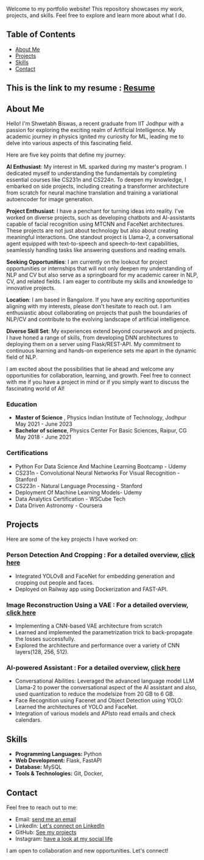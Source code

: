 Welcome to my portfolio website! This repository showcases my work, projects, and skills. Feel free to explore and learn more about what I do.

## Table of Contents
- [About Me](#about-me)
- [Projects](#projects)
- [Skills](#skills)
- [Contact](#contact)

## This is the link to my resume : [Resume](https://drive.google.com/file/d/1GCBwdbKkB5Q0A0FO41HHnhiAR6uKNFig/view?usp=drive_link)

## About Me
Hello! I'm Shwetabh Biswas, a recent graduate from IIT Jodhpur with a passion for exploring the exciting realm of Artificial Intelligence. My academic journey in physics ignited my curiosity for ML, leading me to delve into various aspects of this fascinating field.

Here are five key points that define my journey:

**AI Enthusiast**: My interest in ML sparked during my master's program. I dedicated myself to understanding the fundamentals by completing essential courses like CS231n and CS224n. To deepen my knowledge, I embarked on side projects, including creating a transformer architecture from scratch for neural machine translation and training a variational autoencoder for image generation.

**Project Enthusiast**: I have a penchant for turning ideas into reality. I've worked on diverse projects, such as developing chatbots and AI-assistants capable of facial recognition using MTCNN and FaceNet architectures. These projects are not just about technology but also about creating meaningful interactions. One standout project is Llama-2, a conversational agent equipped with text-to-speech and speech-to-text capabilities, seamlessly handling tasks like answering questions and reading emails.

**Seeking Opportunities**: I am currently on the lookout for project opportunities or internships that will not only deepen my understanding of NLP and CV but also serve as a springboard for my academic career in NLP, CV, and related fields. I am eager to contribute my skills and knowledge to innovative projects.

**Location**: I am based in Bangalore. If you have any exciting opportunities aligning with my interests, please don't hesitate to reach out. I am enthusiastic about collaborating on projects that push the boundaries of NLP/CV and contribute to the evolving landscape of artificial intelligence.

**Diverse Skill Set**: My experiences extend beyond coursework and projects. I have honed a range of skills, from developing DNN architectures to deploying them on a server using Flask/REST-API. My commitment to continuous learning and hands-on experience sets me apart in the dynamic field of NLP.

I am excited about the possibilities that lie ahead and welcome any opportunities for collaboration, learning, and growth. Feel free to connect with me if you have a project in mind or if you simply want to discuss the fascinating world of AI!

### Education
-   **Master of Science** , Physics
    Indian Institute of Technology, Jodhpur
    May 2021 - June 2023
-   **Bachelor of science**, Physics
    Center For Basic Sciences, Raipur, CG
    May 2018 - June 2021

### Certifications
- Python For Data Science And Machine Learning Bootcamp - Udemy
- CS231n - Convolutional Neural Networks For Visual Recognition - Stanford
- CS223n - Natural Language Processing - Stanford
- Deployment Of Machine Learning Models- Udemy
- Data Analytics Certification - WSCube Tech
- Data Driven Astronomy - Coursera

## Projects
Here are some of the key projects I have worked on:

### Person Detection And Cropping : For a detailed overview, [click here](https://shwetabh-23.github.io/person-detection-website/) 
- Integrated YOLOv8 and FaceNet for embedding generation and cropping out people and faces.
- Deployed on Railway app using Dockerization and FAST-API.

### Image Reconstruction Using a VAE : For a detailed overview, [click here](https://shwetabh-23.github.io/VAE-website/) 
- Implementing a CNN-based VAE architecture from scratch
- Learned and implemented the parametrization trick to back-propagate the losses successfully.
- Explored the architecture and performance over a variety of CNN layers(128, 256, 512).

### AI-powered Assistant : For a detailed overview, [click here](https://shwetabh-23.github.io/AI-assistant-website/) 

- Conversational Abilities: Leveraged the advanced language model LLM Llama-2 to power the conversational aspect of the AI assistant and also, used quantization to reduce the modelsize from 20 GB to 6 GB.
- Face Recognition using Facenet and Object Detection using YOLO: Learned the architectures of YOLO and FaceNet.
- Integration of various models and APIsto read emails and check calendars.

## Skills
- **Programming Languages:** Python
- **Web Development:** Flask, FastAPI
- **Database:** MySQL
- **Tools & Technologies:** Git, Docker, 

## Contact
Feel free to reach out to me:

- Email: [send me an email](shwetabhbiswas2305@gmail.com)
- LinkedIn: [Let's connect on LinkedIn](https://www.linkedin.com/in/shwetabh-biswas/)
- GitHub: [See my projects](https://github.com/shwetabh-23)
- Instagram: [have a look at my social life](https://www.instagram.com/shwetabh.23/)

I am open to collaboration and new opportunities. Let's connect!
